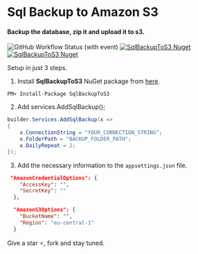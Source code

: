 # Sql Backup to Amazon S3
#### Backup the database, zip it and upload it to s3.

![GitHub Workflow Status (with event)](https://img.shields.io/github/actions/workflow/status/byerlikaya/SqlBackupToS3/dotnet.yml)
[![SqlBackupToS3 Nuget](https://img.shields.io/nuget/v/SqlBackupToS3)](https://www.nuget.org/packages/SqlBackupToS3)
[![SqlBackupToS3 Nuget](https://img.shields.io/nuget/dt/SqlBackupToS3)](https://www.nuget.org/packages/SqlBackupToS3)

Setup in just 3 steps.

1. Install **SqlBackupToS3** NuGet package from [here](https://www.nuget.org/packages/SqlBackupToS3/).

````
PM> Install-Package SqlBackupToS3
````

2. Add services.AddSqlBackup();

```csharp
builder.Services.AddSqlBackup(x =>
{
    x.ConnectionString = "YOUR_CONNECTION_STRING";
    x.FolderPath = "BACKUP_FOLDER_PATH";
    x.DailyRepeat = 2;
});
```
3. Add the necessary information to the `appsettings.json` file.

```json
 "AmazonCredentialOptions": {
    "AccessKey": "",
    "SecretKey": ""
  },

  "AmazonS3Options": {
    "BucketName": "",
    "Region": "eu-central-1"
  }
```
Give a star ⭐, fork and stay tuned.
